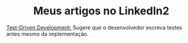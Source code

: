 <h1 align="center" >Meus artigos no LinkedIn2</h1>

<p>
 <a href="https://www.linkedin.com/pulse/teste-de-unidade-d%25C3%25A9borah-fonseca">Test-Driven Development:</a> Sugere que o desenvolvedor escreva testes antes mesmo da implementação. 
</p>

